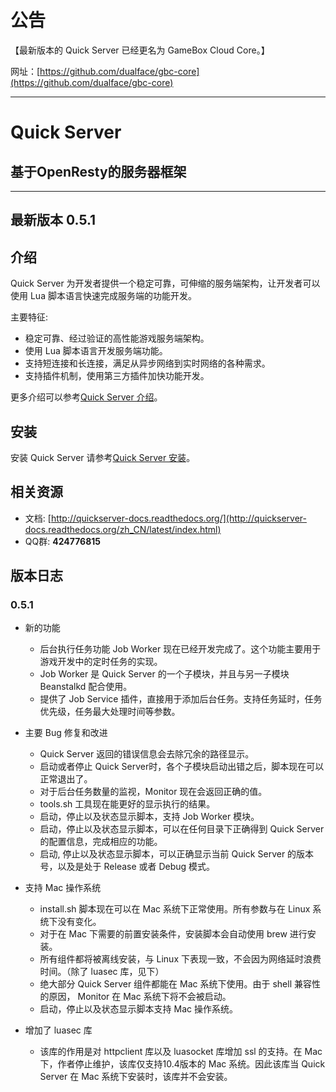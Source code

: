 # 公告

【最新版本的 Quick Server 已经更名为 GameBox Cloud Core。】

网址：[https://github.com/dualface/gbc-core](https://github.com/dualface/gbc-core)

---

# Quick Server

## 基于OpenResty的服务器框架

---

## 最新版本 0.5.1

## 介绍

Quick Server 为开发者提供一个稳定可靠，可伸缩的服务端架构，让开发者可以使用 Lua 脚本语言快速完成服务端的功能开发。

主要特征:

-   稳定可靠、经过验证的高性能游戏服务端架构。
-   使用 Lua 脚本语言开发服务端功能。
-   支持短连接和长连接，满足从异步网络到实时网络的各种需求。
-   支持插件机制，使用第三方插件加快功能开发。

更多介绍可以参考[Quick Server 介绍](http://quickserver-docs.readthedocs.org/zh_CN/latest/intro/index.html)。

## 安装

安装 Quick Server 请参考[Quick Server 安装](http://quickserver-docs.readthedocs.org/zh_CN/latest/install/index.html)。

## 相关资源

-   文档: [http://quickserver-docs.readthedocs.org/](http://quickserver-docs.readthedocs.org/zh_CN/latest/index.html)
-   QQ群: **424776815**

## 版本日志

### 0.5.1
-   新的功能
    -    后台执行任务功能 Job Worker 现在已经开发完成了。这个功能主要用于游戏开发中的定时任务的实现。
    -    Job Worker 是 Quick Server 的一个子模块，并且与另一子模块 Beanstalkd 配合使用。
    -    提供了 Job Service 插件，直接用于添加后台任务。支持任务延时，任务优先级，任务最大处理时间等参数。

-   主要 Bug 修复和改进
    -    Quick Server 返回的错误信息会去除冗余的路径显示。
    -    启动或者停止 Quick Server时，各个子模块启动出错之后，脚本现在可以正常退出了。
    -    对于后台任务数量的监视，Monitor 现在会返回正确的值。
    -    tools.sh 工具现在能更好的显示执行的结果。
    -    启动，停止以及状态显示脚本，支持 Job Worker 模块。
    -    启动，停止以及状态显示脚本，可以在任何目录下正确得到 Quick Server 的配置信息，完成相应的功能。
    -    启动, 停止以及状态显示脚本，可以正确显示当前 Quick Server 的版本号，以及是处于 Release 或者 Debug 模式。

-   支持 Mac 操作系统
    -    install.sh 脚本现在可以在 Mac 系统下正常使用。所有参数与在 Linux 系统下没有变化。
    -    对于在 Mac 下需要的前置安装条件，安装脚本会自动使用 brew 进行安装。
    -    所有组件都将被离线安装，与 Linux 下表现一致，不会因为网络延时浪费时间。（除了 luasec 库，见下）
    -    绝大部分 Quick Server 组件都能在 Mac 系统下使用。由于 shell 兼容性的原因， Monitor 在 Mac 系统下将不会被启动。
    -    启动，停止以及状态显示脚本支持 Mac 操作系统。

-  增加了 luasec 库
    -    该库的作用是对 httpclient 库以及 luasocket 库增加 ssl 的支持。在 Mac 下，作者停止维护，该库仅支持10.4版本的 Mac 系统。因此该库当 Quick Server 在 Mac 系统下安装时，该库并不会安装。
